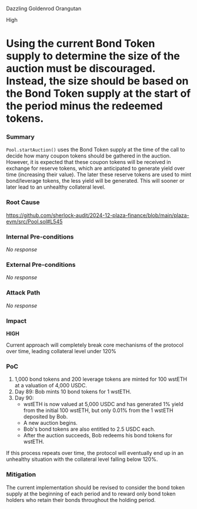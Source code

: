 Dazzling Goldenrod Orangutan

High

# Using the current Bond Token supply to determine the size of the auction must be discouraged. Instead, the size should be based on the Bond Token supply at the start of the period minus the redeemed tokens.

### Summary

`Pool.startAuction()` uses the Bond Token supply at the time of the call to decide how many coupon tokens should be gathered in the auction. However, it is expected that these coupon tokens will be received in exchange for reserve tokens, which are anticipated to generate yield over time (increasing their value). The later these reserve tokens are used to mint bond/leverage tokens, the less yield will be generated. This will sooner or later lead to an unhealthy collateral level.

### Root Cause

https://github.com/sherlock-audit/2024-12-plaza-finance/blob/main/plaza-evm/src/Pool.sol#L545

### Internal Pre-conditions

_No response_

### External Pre-conditions

_No response_

### Attack Path

_No response_

### Impact

**HIGH**

Current approach will completely break core mechanisms of the protocol over time, leading collateral level under 120%

### PoC

1. 1,000 bond tokens and 200 leverage tokens are minted for 100 wstETH at a valuation of 4,000 USDC.
2. Day 89: Bob mints 10 bond tokens for 1 wstETH.
3. Day 90:
    * wstETH is now valued at 5,000 USDC and has generated 1% yield from the initial 100 wstETH, but only 0.01% from the 1 wstETH deposited by Bob.
    * A new auction begins. 
    * Bob's bond tokens are also entitled to 2.5 USDC each.
    * After the auction succeeds, Bob redeems his bond tokens for wstETH.

If this process repeats over time, the protocol will eventually end up in an unhealthy situation with the collateral level falling below 120%.

### Mitigation

The current implementation should be revised to consider the bond token supply at the beginning of each period and to reward only bond token holders who retain their bonds throughout the holding period.